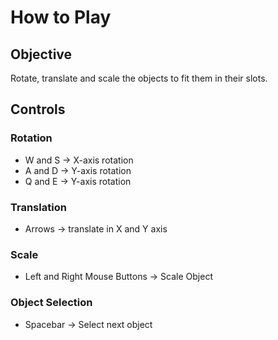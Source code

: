 # **How to Play**

## **Objective**
Rotate, translate and scale the objects to fit them in their slots.

## **Controls**
### Rotation
- W and S -> X-axis rotation
- A and D -> Y-axis rotation
- Q and E -> Y-axis rotation

### Translation
- Arrows -> translate in X and Y axis

### Scale
- Left and Right Mouse Buttons -> Scale Object

### Object Selection
- Spacebar -> Select next object

